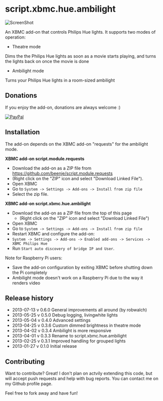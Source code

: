 script.xbmc.hue.ambilight
=========================

![ScreenShot](http://meethue.files.wordpress.com/2013/01/plugin2.png?w=400)

An XBMC add-on that controls Philips Hue lights. It supports two modes of operation:

 - Theatre mode

Dims the the Philips Hue lights as soon as a movie starts playing, and turns the lights back on once the movie is done

- Ambilight mode

Turns your Philips Hue lights in a room-sized ambilight

Donations
---------
If you enjoy the add-on, donations are always welcome :)

[![PayPal]( https://www.paypalobjects.com/en_US/i/btn/btn_donate_LG.gif)](https://www.paypal.com/cgi-bin/webscr?cmd=_donations&business=48ZKAZK6QHNGJ&lc=NL&item_name=script%2exbmc%2ehue&currency_code=EUR)

Installation
------------

The add-on depends on the XBMC add-on "requests" for the ambilight mode.

**XBMC add-on script.module.requests**

 - Download the add-on as a ZIP file from https://github.com/beenje/script.module.requests
  - (Right click on the "ZIP" icon and select "Download Linked File").
 - Open XBMC
 - Go to `System -> Settings -> Add-ons -> Install from zip file`
 - Select the zip file.

**XBMC add-on script.xbmc.hue.ambilight**

 - Download the add-on as a ZIP file from the top of this page
   - (Right click on the "ZIP" icon and select "Download Linked File")
 - Open XBMC
 - Go to `System -> Settings -> Add-ons -> Install from zip file`
 -  Restart XBMC and configure the add-on:
   - `System -> Settings -> Add-ons -> Enabled add-ons -> Services -> XBMC Philips Hue`
   - Run `Start auto discovery of bridge IP and User`.

Note for Raspberry Pi users:

 - Save the add-on configuration by exiting XBMC before shutting down the Pi completely
 - Ambilight mode doesn't work on a Raspberry Pi due to the way it renders video

Release history
---------------
  * 2013-07-13 v 0.6.0 General improvements all around (by robwalch)
  * 2013-05-25 v 0.5.0 Debug logging, livingwhite lights
  * 2013-05-04 v 0.4.0 Advanced settings
  * 2013-04-25 v 0.3.6 Custom dimmed brightness in theatre mode
  * 2013-04-02 v 0.3.4 Ambilight is more responsive
  * 2013-04-01 v 0.3.3 Rename to script.xbmc.hue.ambilight
  * 2013-02-25 v 0.3.1 Improved handling for grouped lights
  * 2013-01-27 v 0.1.0 Initial release

Contributing
------------

Want to contribute? Great! I don't plan on actvily extending this code, but will accept push requests and help with bug reports. You can contact me on my Github profile page.

Feel free to fork away and have fun!
